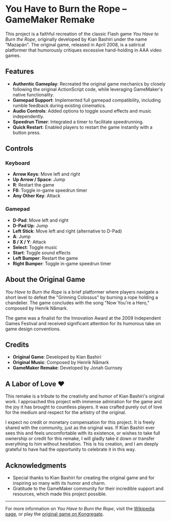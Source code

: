 # You Have to Burn the Rope – GameMaker Remake

This project is a faithful recreation of the classic Flash game *You Have to Burn the Rope*, originally developed by Kian Bashiri under the name "Mazapán". The original game, released in April 2008, is a satirical platformer that humorously critiques excessive hand-holding in AAA video games.

## Features

- **Authentic Gameplay**: Recreated the original game mechanics by closely following the original ActionScript code, while leveraging GameMaker's native functionality.
- **Gamepad Support**: Implemented full gamepad compatibility, including rumble feedback during existing cinematics.
- **Audio Controls**: Added options to toggle sound effects and music independently.
- **Speedrun Timer**: Integrated a timer to facilitate speedrunning.
- **Quick Restart**: Enabled players to restart the game instantly with a button press.

## Controls

### Keyboard
- **Arrow Keys**: Move left and right
- **Up Arrow / Space**: Jump
- **R**: Restart the game
- **F6**: Toggle in-game speedrun timer
- **Any Other Key**: Attack

### Gamepad
- **D-Pad**: Move left and right
- **D-Pad Up**: Jump
- **Left Stick**: Move left and right (alternative to D-Pad)
- **A**: Jump
- **B / X / Y**: Attack
- **Select**: Toggle music
- **Start**: Toggle sound effects
- **Left Bumper**: Restart the game
- **Right Bumper**: Toggle in-game speedrun timer

## About the Original Game

*You Have to Burn the Rope* is a brief platformer where players navigate a short level to defeat the "Grinning Colossus" by burning a rope holding a chandelier. The game concludes with the song "Now You're a Hero," composed by Henrik Nåmark.

The game was a finalist for the Innovation Award at the 2009 Independent Games Festival and received significant attention for its humorous take on game design conventions.

## Credits

- **Original Game**: Developed by Kian Bashiri
- **Original Music**: Composed by Henrik Nåmark
- **GameMaker Remake**: Developed by Jonah Gurnsey

## A Labor of Love ❤️

This remake is a tribute to the creativity and humor of Kian Bashiri's original work. I approached this project with immense admiration for the game and the joy it has brought to countless players. It was crafted purely out of love for the medium and respect for the artistry of the original.

I expect no credit or monetary compensation for this project. It is freely shared with the community, just as the original was. If Kian Bashiri ever sees this and feels uncomfortable with its existence, or wishes to take full ownership or credit for this remake, I will gladly take it down or transfer everything to him without hesitation. This is his creation, and I am deeply grateful to have had the opportunity to celebrate it in this way.

## Acknowledgments

- Special thanks to Kian Bashiri for creating the original game and for inspiring so many with its humor and charm.
- Gratitude to the GameMaker community for their incredible support and resources, which made this project possible.

---

For more information on *You Have to Burn the Rope*, visit the [Wikipedia page](https://en.wikipedia.org/wiki/You_Have_to_Burn_the_Rope), or play the [original game on Kongregate](https://www.kongregate.com/games/Mazapan/you-have-to-burn-the-rope).